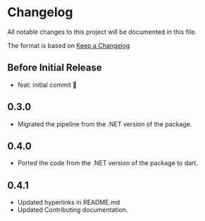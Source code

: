# Changelog
All notable changes to this project will be documented in this file.

The format is based on [Keep a Changelog](http://keepachangelog.com/en/1.0.0/)

## Before Initial Release

- feat: initial commit 🎉

## 0.3.0

- Migrated the pipeline from the .NET version of the package.

## 0.4.0

- Ported the code from the .NET version of the package to dart.

## 0.4.1

- Updated hyperlinks in README.md
- Updated Contributing documentation.